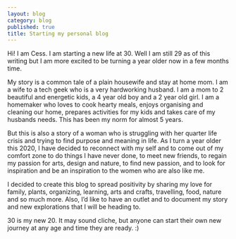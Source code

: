 ```yaml
---
layout: blog
category: blog
published: true
title: Starting my personal blog
---
```

Hi! I am Cess. I am starting a new life at 30. Well I am still 29 as of this writing but I am more excited to be turning a year older now in a few months time.

My story is a common tale of a plain housewife and stay at home mom. I am a wife to a tech geek who is a very hardworking husband. I am a mom to 2 beautiful and energetic kids, a 4 year old boy and a 2 year old girl. I am a homemaker who loves to cook hearty meals, enjoys organising and cleaning our home, prepares activities for my kids and takes care of my husbands needs. This has been my norm for almost 5 years.

But this is also a story of a woman who is struggling with her quarter life crisis and trying to find purpose and meaning in life. As I turn a year older this 2020, I have decided to reconnect with my self and to come out of my comfort zone to do things I have never done, to meet new friends, to regain my passion for arts, design and nature, to find new passion, and to look for inspiration and be an inspiration to the women who are also like me.

I decided to create this blog to spread positivity by sharing my love for family, plants, organizing,  learning, arts and crafts, travelling, food, nature and so much more. Also, I’d like to have an outlet and to document my story and new explorations that I will be heading to. 

30 is my new 20. It may sound cliche, but anyone can start their own new journey at any age and time they are ready. :)
